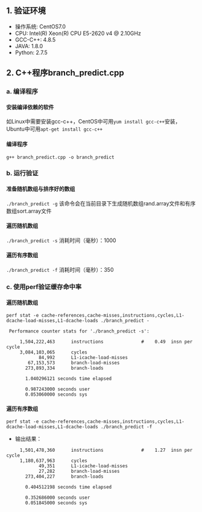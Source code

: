 ## 1. 验证环境
* 操作系统: CentOS7.0
* CPU: Intel(R) Xeon(R) CPU E5-2620 v4 @ 2.10GHz
* GCC-C++: 4.8.5
* JAVA: 1.8.0
* Python: 2.7.5
## 2. C++程序branch_predict.cpp
### a. 编译程序
#### 安装编译依赖的软件
如Linux中需要安装gcc-c++，CentOS中可用`yum install gcc-c++`安装，Ubuntu中可用`apt-get install gcc-c++`
#### 编译程序
`g++ branch_predict.cpp -o branch_predict`
### b. 运行验证
#### 准备随机数组与排序好的数组
`./branch_predict -g`
该命令会在当前目录下生成随机数组rand.array文件和有序数组sort.array文件
#### 遍历随机数组
`./branch_predict -s`
消耗时间（毫秒）：1000
#### 遍历有序数组
`./branch_predict -f`
消耗时间（毫秒）：350
### c. 使用perf验证缓存命中率
#### 遍历随机数组
`perf stat -e cache-references,cache-misses,instructions,cycles,L1-dcache-load-misses,L1-dcache-loads ./branch_predict -`
```
 Performance counter stats for './branch_predict -s':

     1,504,222,463      instructions              #    0.49  insn per cycle
     3,084,103,065      cycles   
            84,992      L1-icache-load-misses
        67,153,573      branch-load-misses                                          
       273,893,334      branch-loads                                                

       1.040296121 seconds time elapsed

       0.987243000 seconds user
       0.053060000 seconds sys
```
#### 遍历有序数组
`perf stat -e cache-references,cache-misses,instructions,cycles,L1-dcache-load-misses,L1-dcache-loads ./branch_predict -f`
* 输出结果：
```
     1,501,478,360      instructions              #    1.27  insn per cycle         
     1,180,637,963      cycles                                                      
            49,351      L1-icache-load-misses
            27,282      branch-load-misses
       273,404,227      branch-loads

       0.404512198 seconds time elapsed

       0.352686000 seconds user  
       0.051845000 seconds sys   
```

